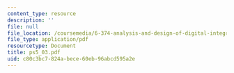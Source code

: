 ```yaml
---
content_type: resource
description: ''
file: null
file_location: /coursemedia/6-374-analysis-and-design-of-digital-integrated-circuits-fall-2003/c80c3bc7824abece60eb96abcd595a2e_ps5_03.pdf
file_type: application/pdf
resourcetype: Document
title: ps5_03.pdf
uid: c80c3bc7-824a-bece-60eb-96abcd595a2e
---
```

